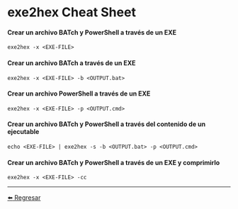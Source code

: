# exe2hex Cheat Sheet

#### Crear un archivo BATch y PowerShell a través de un EXE
```
exe2hex -x <EXE-FILE>
```

#### Crear un archivo BATch a través de un EXE
```
exe2hex -x <EXE-FILE> -b <OUTPUT.bat>
```

#### Crear un archivo PowerShell a través de un EXE
```
exe2hex -x <EXE-FILE> -p <OUTPUT.cmd>
```

#### Crear un archivo BATch y PowerShell a través del contenido de un ejecutable
```
echo <EXE-FILE> | exe2hex -s -b <OUTPUT.bat> -p <OUTPUT.cmd>
```

#### Crear un archivo BATch y PowerShell a través de un EXE y comprimirlo
```
exe2hex -x <EXE-FILE> -cc
```

---

[:arrow_left: Regresar](https://github.com/m4lal0/cheatsheets)